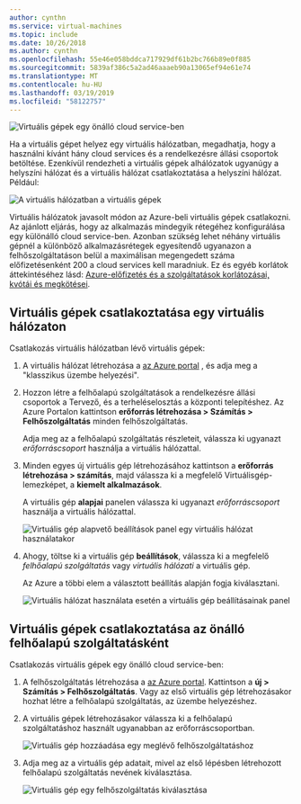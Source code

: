 ```yaml
---
author: cynthn
ms.service: virtual-machines
ms.topic: include
ms.date: 10/26/2018
ms.author: cynthn
ms.openlocfilehash: 55e46e058bddca717929df61b2bc766b89e0f885
ms.sourcegitcommit: 5839af386c5a2ad46aaaeb90a13065ef94e61e74
ms.translationtype: MT
ms.contentlocale: hu-HU
ms.lasthandoff: 03/19/2019
ms.locfileid: "58122757"
---
```

![Virtuális gépek egy önálló cloud service-ben](./media/virtual-machines-common-classic-connect-vms/CloudServiceExample.png)

Ha a virtuális gépet helyez egy virtuális hálózatban, megadhatja, hogy a használni kívánt hány cloud services és a rendelkezésre állási csoportok betöltése. Ezenkívül rendezheti a virtuális gépek alhálózatok ugyanúgy a helyszíni hálózat és a virtuális hálózat csatlakoztatása a helyszíni hálózat. Például:

![A virtuális hálózatban a virtuális gépek](./media/virtual-machines-common-classic-connect-vms/VirtualNetworkExample.png)

Virtuális hálózatok javasolt módon az Azure-beli virtuális gépek csatlakozni. Az ajánlott eljárás, hogy az alkalmazás mindegyik rétegéhez konfigurálása egy különálló cloud service-ben. Azonban szükség lehet néhány virtuális gépnél a különböző alkalmazásrétegek egyesítendő ugyanazon a felhőszolgáltatáson belül a maximálisan megengedett száma előfizetésenként 200 a cloud services kell maradniuk. Ez és egyéb korlátok áttekintéséhez lásd: [Azure-előfizetés és a szolgáltatások korlátozásai, kvótái és megkötései](../articles/azure-subscription-service-limits.md).

## <a name="connect-vms-in-a-virtual-network"></a>Virtuális gépek csatlakoztatása egy virtuális hálózaton
Csatlakozás virtuális hálózatban lévő virtuális gépek:

1. A virtuális hálózat létrehozása a [az Azure portal](../articles/virtual-network/virtual-networks-create-vnet-classic-pportal.md) , és adja meg a "klasszikus üzembe helyezési".
2. Hozzon létre a felhőalapú szolgáltatások a rendelkezésre állási csoportok a Tervező, és a terheléselosztás a központi telepítéshez. Az Azure Portalon kattintson **erőforrás létrehozása > Számítás > Felhőszolgáltatás** minden felhőszolgáltatás.

   Adja meg az a felhőalapú szolgáltatás részleteit, válassza ki ugyanazt _erőforráscsoport_ használja a virtuális hálózattal.

3. Minden egyes új virtuális gép létrehozásához kattintson a **erőforrás létrehozása > számítás**, majd válassza ki a megfelelő Virtuálisgép-lemezképet, a **kiemelt alkalmazások**.

   A virtuális gép **alapjai** panelen válassza ki ugyanazt _erőforráscsoport_ használja a virtuális hálózattal.

   ![Virtuális gép alapvető beállítások panel egy virtuális hálózat használatakor](./media/virtual-machines-common-classic-connect-vms/CreateVM_Basics_VN.png)

4. Ahogy, töltse ki a virtuális gép **beállítások**, válassza ki a megfelelő _felhőalapú szolgáltatás_ vagy _virtuális hálózati_ a virtuális gép.

   Az Azure a többi elem a választott beállítás alapján fogja kiválasztani.

   ![Virtuális hálózat használata esetén a virtuális gép beállításainak panel](./media/virtual-machines-common-classic-connect-vms/CreateVM_Settings_VN.png)


## <a name="connect-vms-in-a-standalone-cloud-service"></a>Virtuális gépek csatlakoztatása az önálló felhőalapú szolgáltatásként
Csatlakozás virtuális gépek egy önálló cloud service-ben:

1. A felhőszolgáltatás létrehozása a [az Azure portal](http://portal.azure.com). Kattintson a **új > Számítás > Felhőszolgáltatás**. Vagy az első virtuális gép létrehozásakor hozhat létre a felhőalapú szolgáltatás, az üzembe helyezéshez.
2. A virtuális gépek létrehozásakor válassza ki a felhőalapú szolgáltatáshoz használt ugyanabban az erőforráscsoportban.

   ![Virtuális gép hozzáadása egy meglévő felhőszolgáltatáshoz](./media/virtual-machines-common-classic-connect-vms/CreateVM_Basics_SA.png)

3. Adja meg az a virtuális gép adatait, mivel az első lépésben létrehozott felhőalapú szolgáltatás nevének kiválasztása.

   ![Virtuális gép egy felhőszolgáltatás kiválasztása](./media/virtual-machines-common-classic-connect-vms/CreateVM_Settings_SA.png)
